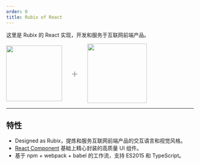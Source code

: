 ```yaml
---
order: 0
title: Rubix of React
---
```


这里是 Rubix 的 React 实现，开发和服务于互联网前端产品。

<div class="pic-plus">
  <img width="150" src="http://10.230.135.97:8000/logo-rubix.svg">
  <span>+</span>
  <img width="160" src="http://10.230.135.97:8000/react.svg">
</div>

<style>
.pic-plus > * {
  display: inline-block!important;
  vertical-align: middle;
}
.pic-plus span {
  font-size: 30px;
  color: #aaa;
  margin: 0 20px;
}
</style>

---

## 特性

- Designed as Rubix，提炼和服务互联网前端产品的交互语言和视觉风格。
- [React Component](http://react-component.github.io/badgeboard/) 基础上精心封装的高质量 UI 组件。
- 基于 npm + webpack + babel 的工作流，支持 ES2015 和 TypeScript。

